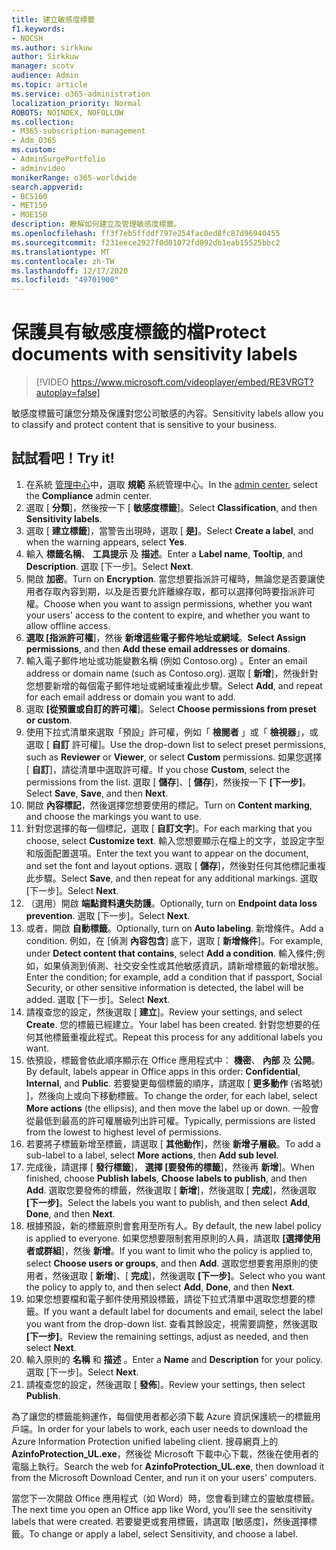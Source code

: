 ```yaml
---
title: 建立敏感度標籤
f1.keywords:
- NOCSH
ms.author: sirkkuw
author: Sirkkuw
manager: scotv
audience: Admin
ms.topic: article
ms.service: o365-administration
localization_priority: Normal
ROBOTS: NOINDEX, NOFOLLOW
ms.collection:
- M365-subscription-management
- Adm_O365
ms.custom:
- AdminSurgePortfolio
- adminvideo
monikerRange: o365-worldwide
search.appverid:
- BCS160
- MET150
- MOE150
description: 瞭解如何建立及管理敏感度標籤。
ms.openlocfilehash: ff3f7eb5ffddf797e254fac0ed8fc87d96940455
ms.sourcegitcommit: f231eece2927f0d01072fd092db1eab15525bbc2
ms.translationtype: MT
ms.contentlocale: zh-TW
ms.lasthandoff: 12/17/2020
ms.locfileid: "49701900"
---
```

# <a name="protect-documents-with-sensitivity-labels"></a><span data-ttu-id="20c9e-103">保護具有敏感度標籤的檔</span><span class="sxs-lookup"><span data-stu-id="20c9e-103">Protect documents with sensitivity labels</span></span>

> [!VIDEO https://www.microsoft.com/videoplayer/embed/RE3VRGT?autoplay=false]

<span data-ttu-id="20c9e-104">敏感度標籤可讓您分類及保護對您公司敏感的內容。</span><span class="sxs-lookup"><span data-stu-id="20c9e-104">Sensitivity labels allow you to classify and protect content that is sensitive to your business.</span></span>

## <a name="try-it"></a><span data-ttu-id="20c9e-105">試試看吧！</span><span class="sxs-lookup"><span data-stu-id="20c9e-105">Try it!</span></span>

1. <span data-ttu-id="20c9e-106">在系統 [管理中心](https://admin.microsoft.com)中，選取 **規範** 系統管理中心。</span><span class="sxs-lookup"><span data-stu-id="20c9e-106">In the [admin center](https://admin.microsoft.com), select the **Compliance** admin center.</span></span>
1. <span data-ttu-id="20c9e-107">選取 [ **分類**]，然後按一下 [ **敏感度標籤**]。</span><span class="sxs-lookup"><span data-stu-id="20c9e-107">Select **Classification**, and then **Sensitivity labels**.</span></span>
1. <span data-ttu-id="20c9e-108">選取 [ **建立標籤**]，當警告出現時，選取 [ **是]**。</span><span class="sxs-lookup"><span data-stu-id="20c9e-108">Select **Create a label**, and when the warning appears, select **Yes**.</span></span>
1. <span data-ttu-id="20c9e-109">輸入 **標籤名稱**、 **工具提示** 及 **描述**。</span><span class="sxs-lookup"><span data-stu-id="20c9e-109">Enter a **Label name**, **Tooltip**, and **Description**.</span></span> <span data-ttu-id="20c9e-110">選取 [下一步]。</span><span class="sxs-lookup"><span data-stu-id="20c9e-110">Select **Next**.</span></span>
1. <span data-ttu-id="20c9e-111">開啟 **加密**。</span><span class="sxs-lookup"><span data-stu-id="20c9e-111">Turn on **Encryption**.</span></span> <span data-ttu-id="20c9e-112">當您想要指派許可權時，無論您是否要讓使用者存取內容到期，以及是否要允許離線存取，都可以選擇何時要指派許可權。</span><span class="sxs-lookup"><span data-stu-id="20c9e-112">Choose when you want to assign permissions, whether you want your users' access to the content to expire, and whether you want to allow offline access.</span></span>
1. <span data-ttu-id="20c9e-113">**選取 [指派許可權**]，然後 **新增這些電子郵件地址或網域**。</span><span class="sxs-lookup"><span data-stu-id="20c9e-113">**Select Assign permissions**, and then **Add these email addresses or domains**.</span></span>
1. <span data-ttu-id="20c9e-114">輸入電子郵件地址或功能變數名稱 (例如 Contoso.org) 。</span><span class="sxs-lookup"><span data-stu-id="20c9e-114">Enter an email address or domain name (such as Contoso.org).</span></span>  <span data-ttu-id="20c9e-115">選取 [ **新增**]，然後針對您想要新增的每個電子郵件地址或網域重複此步驟。</span><span class="sxs-lookup"><span data-stu-id="20c9e-115">Select **Add**, and repeat for each email address or domain you want to add.</span></span>
1. <span data-ttu-id="20c9e-116">選取 **[從預置或自訂的許可權**]。</span><span class="sxs-lookup"><span data-stu-id="20c9e-116">Select **Choose permissions from preset or custom**.</span></span>
1. <span data-ttu-id="20c9e-117">使用下拉式清單來選取「預設」許可權，例如「 **檢閱者** 」或「 **檢視器**」，或選取 [ **自訂** 許可權]。</span><span class="sxs-lookup"><span data-stu-id="20c9e-117">Use the drop-down list to select preset permissions, such as **Reviewer** or **Viewer**, or select **Custom** permissions.</span></span> <span data-ttu-id="20c9e-118">如果您選擇 [ **自訂**]，請從清單中選取許可權。</span><span class="sxs-lookup"><span data-stu-id="20c9e-118">If you chose **Custom**, select the permissions from the list.</span></span> <span data-ttu-id="20c9e-119">選取 [ **儲存**]、[ **儲存**]，然後按一下 **[下一步]**。</span><span class="sxs-lookup"><span data-stu-id="20c9e-119">Select **Save**, **Save**, and then **Next**.</span></span>
1. <span data-ttu-id="20c9e-120">開啟 **內容標記**，然後選擇您想要使用的標記。</span><span class="sxs-lookup"><span data-stu-id="20c9e-120">Turn on **Content marking**, and choose the markings you want to use.</span></span>
1. <span data-ttu-id="20c9e-121">針對您選擇的每一個標記，選取 [ **自訂文字**]。</span><span class="sxs-lookup"><span data-stu-id="20c9e-121">For each marking that you choose, select **Customize text**.</span></span> <span data-ttu-id="20c9e-122">輸入您想要顯示在檔上的文字，並設定字型和版面配置選項。</span><span class="sxs-lookup"><span data-stu-id="20c9e-122">Enter the text you want to appear on the document, and set the font and layout options.</span></span> <span data-ttu-id="20c9e-123">選取 [ **儲存**]，然後對任何其他標記重複此步驟。</span><span class="sxs-lookup"><span data-stu-id="20c9e-123">Select **Save**, and then repeat for any additional markings.</span></span> <span data-ttu-id="20c9e-124">選取 [下一步]。</span><span class="sxs-lookup"><span data-stu-id="20c9e-124">Select **Next**.</span></span>
1. <span data-ttu-id="20c9e-125">（選用）開啟 **端點資料遺失防護**。</span><span class="sxs-lookup"><span data-stu-id="20c9e-125">Optionally, turn on **Endpoint data loss prevention**.</span></span> <span data-ttu-id="20c9e-126">選取 [下一步]。</span><span class="sxs-lookup"><span data-stu-id="20c9e-126">Select **Next**.</span></span>
1. <span data-ttu-id="20c9e-127">或者，開啟 **自動標籤**。</span><span class="sxs-lookup"><span data-stu-id="20c9e-127">Optionally, turn on **Auto labeling**.</span></span> <span data-ttu-id="20c9e-128">新增條件。</span><span class="sxs-lookup"><span data-stu-id="20c9e-128">Add a condition.</span></span> <span data-ttu-id="20c9e-129">例如，在 [偵測 **內容包含**] 底下，選取 [ **新增條件**]。</span><span class="sxs-lookup"><span data-stu-id="20c9e-129">For example, under **Detect content that contains**, select **Add a condition**.</span></span> <span data-ttu-id="20c9e-130">輸入條件;例如，如果偵測到偵測、社交安全性或其他敏感資訊，請新增標籤的新增狀態。</span><span class="sxs-lookup"><span data-stu-id="20c9e-130">Enter the condition; for example, add a condition that if passport, Social Security, or other sensitive information is detected, the label will be added.</span></span> <span data-ttu-id="20c9e-131">選取 [下一步]。</span><span class="sxs-lookup"><span data-stu-id="20c9e-131">Select **Next**.</span></span>
1. <span data-ttu-id="20c9e-132">請複查您的設定，然後選取 [ **建立**]。</span><span class="sxs-lookup"><span data-stu-id="20c9e-132">Review your settings, and select **Create**.</span></span> <span data-ttu-id="20c9e-133">您的標籤已經建立。</span><span class="sxs-lookup"><span data-stu-id="20c9e-133">Your label has been created.</span></span> <span data-ttu-id="20c9e-134">針對您想要的任何其他標籤重複此程式。</span><span class="sxs-lookup"><span data-stu-id="20c9e-134">Repeat this process for any additional labels you want.</span></span>
1. <span data-ttu-id="20c9e-135">依預設，標籤會依此順序顯示在 Office 應用程式中： **機密**、 **內部** 及 **公開**。</span><span class="sxs-lookup"><span data-stu-id="20c9e-135">By default, labels appear in Office apps in this order: **Confidential**, **Internal**, and **Public**.</span></span> <span data-ttu-id="20c9e-136">若要變更每個標籤的順序，請選取 [ **更多動作** (省略號) ]，然後向上或向下移動標籤。</span><span class="sxs-lookup"><span data-stu-id="20c9e-136">To change the order, for each label, select **More actions** (the ellipsis), and then move the label up or down.</span></span> <span data-ttu-id="20c9e-137">一般會從最低到最高的許可權層級列出許可權。</span><span class="sxs-lookup"><span data-stu-id="20c9e-137">Typically, permissions are listed from the lowest to highest level of permissions.</span></span>
1. <span data-ttu-id="20c9e-138">若要將子標籤新增至標籤，請選取 [ **其他動作**]，然後 **新增子層級**。</span><span class="sxs-lookup"><span data-stu-id="20c9e-138">To add a sub-label to a label, select **More actions**, then **Add sub level**.</span></span>
1. <span data-ttu-id="20c9e-139">完成後，請選擇 [ **發行標籤**]， **選擇 [要發佈的標籤**]，然後再 **新增**]。</span><span class="sxs-lookup"><span data-stu-id="20c9e-139">When finished, choose **Publish labels**, **Choose labels to publish**, and then **Add**.</span></span> <span data-ttu-id="20c9e-140">選取您要發佈的標籤，然後選取 [ **新增**]，然後選取 [ **完成**]，然後選取 **[下一步]**。</span><span class="sxs-lookup"><span data-stu-id="20c9e-140">Select the labels you want to publish, and then select **Add**, **Done**, and then **Next**.</span></span>
1. <span data-ttu-id="20c9e-141">根據預設，新的標籤原則會套用至所有人。</span><span class="sxs-lookup"><span data-stu-id="20c9e-141">By default, the new label policy is applied to everyone.</span></span> <span data-ttu-id="20c9e-142">如果您想要限制套用原則的人員，請選取 **[選擇使用者或群組**]，然後 **新增**。</span><span class="sxs-lookup"><span data-stu-id="20c9e-142">If you want to limit who the policy is applied to, select **Choose users or groups**, and then **Add**.</span></span> <span data-ttu-id="20c9e-143">選取您想要套用原則的使用者，然後選取 [ **新增**]、[ **完成**]，然後選取 **[下一步]**。</span><span class="sxs-lookup"><span data-stu-id="20c9e-143">Select who you want the policy to apply to, and then select **Add**, **Done**, and then **Next**.</span></span>
1. <span data-ttu-id="20c9e-144">如果您想要檔和電子郵件使用預設標籤，請從下拉式清單中選取您想要的標籤。</span><span class="sxs-lookup"><span data-stu-id="20c9e-144">If you want a default label for documents and email, select the label you want from the drop-down list.</span></span> <span data-ttu-id="20c9e-145">查看其餘設定，視需要調整，然後選取 **[下一步]**。</span><span class="sxs-lookup"><span data-stu-id="20c9e-145">Review the remaining settings, adjust as needed, and then select **Next**.</span></span>
1. <span data-ttu-id="20c9e-146">輸入原則的 **名稱** 和 **描述** 。</span><span class="sxs-lookup"><span data-stu-id="20c9e-146">Enter a **Name** and **Description** for your policy.</span></span> <span data-ttu-id="20c9e-147">選取 [下一步]。</span><span class="sxs-lookup"><span data-stu-id="20c9e-147">Select **Next**.</span></span>
1. <span data-ttu-id="20c9e-148">請複查您的設定，然後選取 [ **發佈**]。</span><span class="sxs-lookup"><span data-stu-id="20c9e-148">Review your settings, then select **Publish**.</span></span>

<span data-ttu-id="20c9e-149">為了讓您的標籤能夠運作，每個使用者都必須下載 Azure 資訊保護統一的標籤用戶端。</span><span class="sxs-lookup"><span data-stu-id="20c9e-149">In order for your labels to work, each user needs to download the Azure Information Protection unified labeling client.</span></span> <span data-ttu-id="20c9e-150">搜尋網頁上的 **AzinfoProtection_UL.exe**，然後從 Microsoft 下載中心下載，然後在使用者的電腦上執行。</span><span class="sxs-lookup"><span data-stu-id="20c9e-150">Search the web for **AzinfoProtection_UL.exe**, then download it from the Microsoft Download Center, and run it on your users' computers.</span></span>

<span data-ttu-id="20c9e-151">當您下一次開啟 Office 應用程式（如 Word）時，您會看到建立的靈敏度標籤。</span><span class="sxs-lookup"><span data-stu-id="20c9e-151">The next time you open an Office app like Word, you'll see the sensitivity labels that were created.</span></span> <span data-ttu-id="20c9e-152">若要變更或套用標籤，請選取 [敏感度]，然後選擇標籤。</span><span class="sxs-lookup"><span data-stu-id="20c9e-152">To change or apply a label, select Sensitivity, and choose a label.</span></span>

